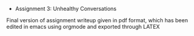 * Assignment 3: Unhealthy Conversations

Final version of assignment writeup given in pdf format, which has been edited in emacs using orgmode and exported through LATEX


